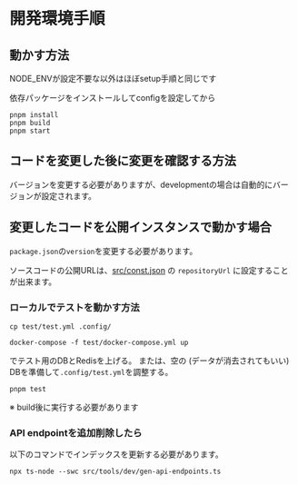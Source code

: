 開発環境手順
================================================================

## 動かす方法

NODE_ENVが設定不要な以外はほぼsetup手順と同じです

依存パッケージをインストールしてconfigを設定してから
```
pnpm install
pnpm build
pnpm start
```

## コードを変更した後に変更を確認する方法

バージョンを変更する必要がありますが、developmentの場合は自動的にバージョンが設定されます。  

## 変更したコードを公開インスタンスで動かす場合

`package.json`の`version`を変更する必要があります。

ソースコードの公開URLは、[src/const.json](../src/const.json) の `repositoryUrl` に設定することが出来ます。  

### ローカルでテストを動かす方法
```
cp test/test.yml .config/
```

```
docker-compose -f test/docker-compose.yml up
```
でテスト用のDBとRedisを上げる。
または、空の (データが消去されてもいい) DBを準備して`.config/test.yml`を調整する。

```
pnpm test
```

※ build後に実行する必要があります

### API endpointを追加削除したら

以下のコマンドでインデックスを更新する必要があります。

```
npx ts-node --swc src/tools/dev/gen-api-endpoints.ts
```

